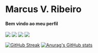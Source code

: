 <h1>Marcus V. Ribeiro</h1>

<h4>Bem vindo ao meu perfil</h4>

<img src="https://img.shields.io/badge/PHP-777BB4?style=for-the-badge&logo=php&logoColor=white" />
<img src="https://img.shields.io/badge/Java-ED8B00?style=for-the-badge&logo=openjdk&logoColor=white" />
<img src="https://img.shields.io/badge/Angular-DD0031?style=for-the-badge&logo=angular&logoColor=white" />
<img src="https://img.shields.io/badge/Laravel-FF2D20?style=for-the-badge&logo=laravel&logoColor=white" />


[![GitHub Streak](https://streak-stats.demolab.com?user=Marcu0&theme=dracula&locale=pt_BR&date_format=j%20M%5B%20Y%5D&card_width=450)](https://git.io/streak-stats)
[![Anurag's GitHub stats](https://github-readme-stats.vercel.app/api?username=Marcu0&theme=dracula&locale=pt)](https://github.com/anuraghazra/github-readme-stats)
